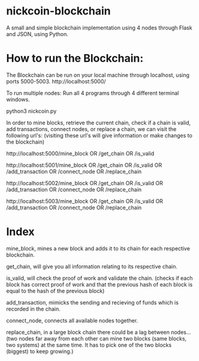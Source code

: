 # nickcoin-blockchain

A small and simple blockchain implementation using 4 nodes through Flask and JSON, using Python.

# How to run the Blockchain:

The Blockchain can be run on your local machine through localhost, using ports 5000-5003.
http://localhost:5000/

To run multiple nodes: Run all 4 programs through 4 different terminal windows.

python3 nickcoin.py

In order to mine blocks, retrieve the current chain, check if a chain is valid, add transactions,
connect nodes, or replace a chain, we can visit the following url's:
(visiting these url's will give information or make changes to the blockchain)

http://localhost:5000/mine_block OR /get_chain OR /is_valid

http://localhost:5001/mine_block OR /get_chain OR /is_valid OR /add_transaction OR /connect_node OR /replace_chain

http://localhost:5002/mine_block OR /get_chain OR /is_valid OR /add_transaction OR /connect_node OR /replace_chain

http://localhost:5003/mine_block OR /get_chain OR /is_valid OR /add_transaction OR /connect_node OR /replace_chain

# Index

mine_block, mines a new block and adds it to its chain for each respective blockchain.

get_chain, will give you all information relating to its respective chain.

is_valid, will check the proof of work and validate the chain.
(checks if each block has correct proof of work and that the previous hash of each block is equal to the hash of the previous block)

add_transaction, mimicks the sending and recieving of funds which is recorded in the chain.

connect_node, connects all available nodes together.

replace_chain, in a large block chain there could be a lag between nodes...
(two nodes far away from each other can mine two blocks (same blocks, two systems) at the same time. It has to pick one of the two blocks (biggest) to keep growing.)
